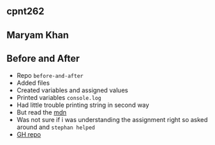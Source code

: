## cpnt262
## Maryam Khan
## Before and After

- Repo `before-and-after`
- Added files 
- Created variables and assigned values 
- Printed variables `console.log`
- Had little trouble printing string in second way
- But read the [mdn](https://developer.mozilla.org/en-US/docs/Web/JavaScript/Reference/Global_Objects/String) 
- Was not sure if i was understanding the assignment right so asked around and `stephan helped`
- [GH repo](https://github.com/maryambkhan/before-and-after)